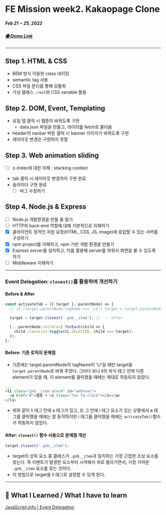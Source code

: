 # FE Mission week2. Kakaopage Clone

##### Feb 21 ~ 25, 2022

##### [🟡 Demo Link](https://jaypedia.github.io/fe-kakaopage/)

---

## Step 1. HTML & CSS

- BEM 방식 이용한 class 네이밍
- semantic tag 사용
- CSS 파일 분리를 통해 모듈화
- 가상 클래스 `:root`와 CSS variable 활용

## Step 2. DOM, Event, Templating

- 요일 탭 클릭 시 웹툰이 바뀌도록 구현
  - data.json 파일을 만들고, 데이터를 fetch로 불러옴
- header의 navbar 버튼 클릭 시 banner 이미지가 바뀌도록 구현
- 레이아웃 변경은 구현하지 못함

## Step 3. Web animation sliding

- [ ] z-index에 대한 이해 : stacking context
- tab 클릭 시 레이아웃 변경까지 구현 완료
- 슬라이더 구현 완료
  - [ ] 버그 수정하기

## Step 4. Node.js & Express

- [ ] Node.js 개발환경을 만들 줄 알기
- [ ] HTTP와 back-end 역할에 대해 기본적으로 이해하기
- [x] 클라이언트 정적인 자원 요청(HTML, CSS, JS, image)에 응답할 수 있는 서버를 구성하기
- [x] npm project를 이해하고, npm 기반 개발 환경을 만들기
- [x] Express server를 설치하고, 이를 활용해 server를 띄워서 화면을 볼 수 있도록 하기
- [ ] Middleware 이해하기

---

### Event Delegation: `closest()`를 활용하여 개선하기

#### Before & After

```js
const activateTab = ({ target }, parentNode) => {
  // if (target.parentNode.tagName === 'LI') target = target.parentNode; --- Before

  target = target.closest('.gnb__item'); // --- After

  [...parentNode.children].forEach(child => {
    child.classList.toggle(CL.SELECTED, child === target);
  });
};
```

#### Before: 기존 로직의 문제점

- 기존에는 target.parentNode의 tagName이 'LI'일 때만 target을 `target.parentNode`로 바꿔 주었다. 그러다 보니 li의 자식 태그 안에 다른 element가 있을 때, 이 element를 클릭했을 때에는 제대로 작동되지 않았다.

```html
...
<li class="gnb__item alarm" id="webtoon">
  <a href="#">웹툰 • <i class="fas fa-clock"></i></a>
</li>
```

- 위와 같이 li 태그 안에 a 태그가 있고, 또 그 안에 i 태그 요소가 있는 상황에서 a 태그를 클릭했을 때에는 잘 동작하지만 i 태그를 클릭했을 때에는 `activateTab()`함수가 작동하지 않았다.

#### After: `closest()` 함수 사용으로 문제점 개선

```js
target.closest('.gnb__item');
```

- target의 상위 요소 중 클래스가 `.gnb__item`과 일치하는 가장 근접한 조상 요소를 찾는다. 즉 이벤트가 발생한 요소부터 시작해서 위로 올라가면서, 가장 가까운 `.gnb__item` 요소를 찾는 것이다.
- 이 방법으로 target을 li 태그로 설정할 수 있게 된다.

---

## 📓 What I Learned / What I have to learn

[JavaScript.info | Event Delegation](https://ko.javascript.info/event-delegation)
